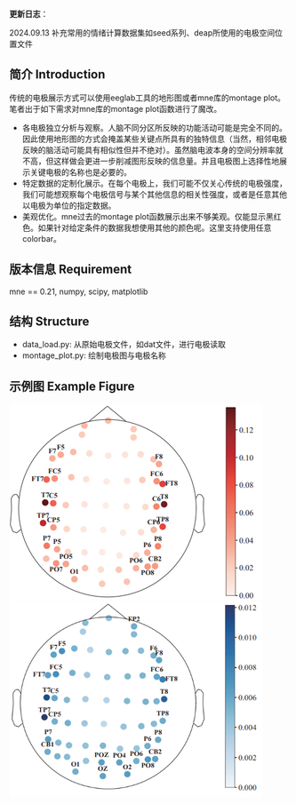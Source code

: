 **更新日志**：

2024.09.13  补充常用的情绪计算数据集如seed系列、deap所使用的电极空间位置文件

## 简介 Introduction

传统的电极展示方式可以使用eeglab工具的地形图或者mne库的montage plot。笔者出于如下需求对mne库的montage plot函数进行了魔改。

- 各电极独立分析与观察。人脑不同分区所反映的功能活动可能是完全不同的。因此使用地形图的方式会掩盖某些关键点所具有的独特信息（当然，相邻电极反映的脑活动可能具有相似性但并不绝对）。虽然脑电波本身的空间分辨率就不高，但这样做会更进一步削减图形反映的信息量。并且电极图上选择性地展示关键电极的名称也是必要的。
- 特定数据的定制化展示。在每个电极上，我们可能不仅关心传统的电极强度，我们可能想观察每个电极信号与某个其他信息的相关性强度，或者是任意其他以电极为单位的指定数据。
- 美观优化。mne过去的montage plot函数展示出来不够美观。仅能显示黑红色。如果针对给定条件的数据我想使用其他的颜色呢。这里支持使用任意colorbar。

## 版本信息 Requirement

mne == 0.21, numpy,  scipy, matplotlib

## 结构 Structure

- data_load.py:  从原始电极文件，如dat文件，进行电极读取
- montage_plot.py: 绘制电极图与电极名称

## 示例图 Example Figure

  <img src="image-1.png" alt="电极地形图1" width="456" height="353"/>

<img src="image-2.png" alt="电极地形图2" width="456" height="353"/>







